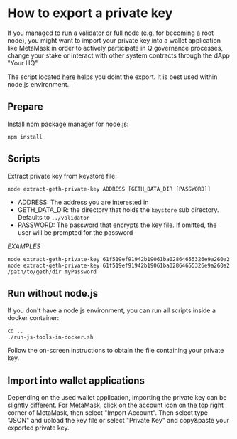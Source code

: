 # How to export a private key

If you managed to run a validator or full node (e.g. for becoming a root node), you might want to import your private key into a wallet application like MetaMask in order to actively participate in Q governance processes, change your stake or interact with other system contracts through the dApp "Your HQ".

The script located [here](https://gitlab.com/q-dev/mainnet-public-tools/-/tree/master/js-tools) helps you doint the export. It is best used within node.js environment.

## Prepare

Install npm package manager for node.js:

`npm install`

## Scripts

Extract private key from keystore file:

```
node extract-geth-private-key ADDRESS [GETH_DATA_DIR [PASSWORD]]
```

* ADDRESS: The address you are interested in
* GETH_DATA_DIR: the directory that holds the `keystore` sub directory. Defaults to `../validator`
* PASSWORD: The password that encrypts the key file. If omitted, the user will be prompted for the password

*EXAMPLES*

```
node extract-geth-private-key 61f519ef91942b19061ba02864655326e9a260a2
node extract-geth-private-key 61f519ef91942b19061ba02864655326e9a260a2 /path/to/geth/dir myPassword
```

## Run without node.js
If you don't have a node.js environment, you can run all scripts inside a docker container:

```
cd ..
./run-js-tools-in-docker.sh
```

Follow the on-screen instructions to obtain the file containing your private key.

##  Import into wallet applications

Depending on the used wallet application, importing the private key can be slightly different. For MetaMask, click on the account icon on the top right corner of MetaMask, then select "Import Account". Then select type "JSON" and upload the key file or select "Private Key" and copy&paste your exported private key.
